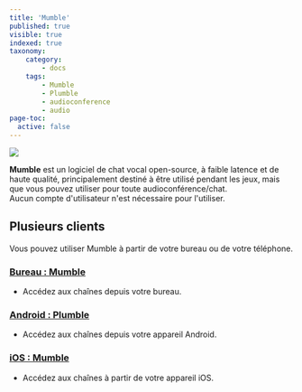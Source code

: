 ```yaml
---
title: 'Mumble'
published: true
visible: true
indexed: true
taxonomy:
    category:
        - docs
    tags:
        - Mumble
        - Plumble
        - audioconference
        - audio
page-toc:
  active: false
---
```


![](/home/icons/mumble.png)

**Mumble** est un logiciel de chat vocal open-source, à faible latence et de haute qualité, principalement destiné à être utilisé pendant les jeux, mais que vous pouvez utiliser pour toute audioconférence/chat.
<br>Aucun compte d'utilisateur n'est nécessaire pour l'utiliser.

## Plusieurs clients
Vous pouvez utiliser Mumble à partir de votre bureau ou de votre téléphone.

### [Bureau : Mumble](mumble)
- Accédez aux chaînes depuis votre bureau.

### [Android : Plumble](plumble)
- Accédez aux chaînes depuis votre appareil Android.

### [iOS : Mumble](mumbleios)
- Accédez aux chaînes à partir de votre appareil iOS.
